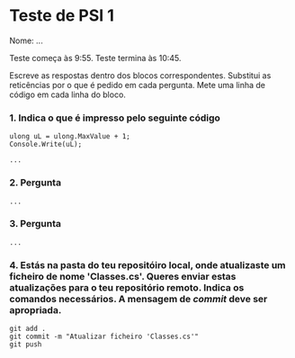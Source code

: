 # Teste de PSI 1

Nome: ...

Teste começa às 9:55. Teste termina às 10:45.

Escreve as respostas dentro dos blocos correspondentes. Substitui as reticências por o que é pedido em cada pergunta. Mete uma linha de código em cada linha do bloco.

### 1. Indica o que é impresso pelo seguinte código

    ulong uL = ulong.MaxValue + 1;
    Console.Write(uL);

    ...

### 2. Pergunta

    ...

### 3. Pergunta
  
    ...

### 4. Estás na pasta do teu repositóiro local, onde atualizaste um ficheiro de nome 'Classes.cs'. Queres enviar estas atualizações para o teu repositório remoto. Indica os comandos necessários. A mensagem de *commit* deve ser apropriada.

    git add .
    git commit -m "Atualizar ficheiro 'Classes.cs'"
    git push
